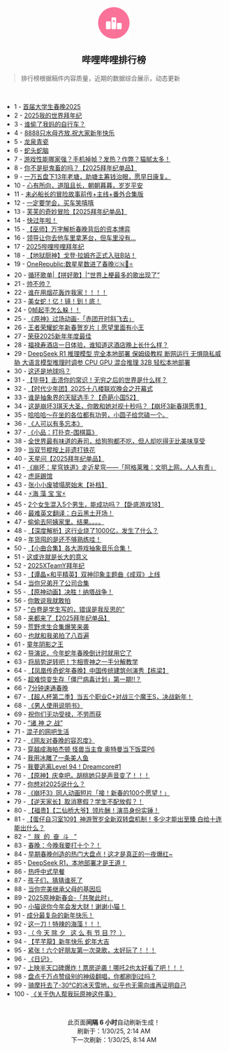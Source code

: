 <div align="center">
    <img src="./assets/icon_rank.png" alt="logo" />
    <h2>哔哩哔哩排行榜</h>
</div>

> 排行榜根据稿件内容质量，近期的数据综合展示，动态更新

<br />

<ul><li><span>1 - <a href=https://www.bilibili.com/BV1aBfZYuEe7 target=_blank>首届大学生春晚2025</a></span></li><li><span>2 - <a href=https://www.bilibili.com/BV1fdfQYYEDd target=_blank>2025我的世界拜年纪</a></span></li><li><span>3 - <a href=https://www.bilibili.com/BV1MTFnefEz7 target=_blank>谁偷了我妈的自行车？</a></span></li><li><span>4 - <a href=https://www.bilibili.com/BV1kRf2YZEQL target=_blank>8888只水母齐放.祝大家新年快乐</a></span></li><li><span>5 - <a href=https://www.bilibili.com/BV1N8foYdEwG target=_blank>龙泉青瓷</a></span></li><li><span>6 - <a href=https://www.bilibili.com/BV1zXFWeREV7 target=_blank>蛇头蛇脑</a></span></li><li><span>7 - <a href=https://www.bilibili.com/BV1txfmYqEhi target=_blank>游戏性能哪家强？手机掉帧？发热？作弊？猫腻太多！</a></span></li><li><span>8 - <a href=https://www.bilibili.com/BV1LufpYGEb5 target=_blank>你不是挺鬼畜的吗？【2025拜年纪单品】</a></span></li><li><span>9 - <a href=https://www.bilibili.com/BV1FEfyY1E1Z target=_blank>一万五盘下13年老塘，助塘主筹钱治眼，愿早日康复。</a></span></li><li><span>10 - <a href=https://www.bilibili.com/BV1c9FNeGEYM target=_blank>心有所向，道阻且长，朝朝暮暮，岁岁平安</a></span></li><li><span>11 - <a href=https://www.bilibili.com/BV1bkfdYZEgu target=_blank>未必船长的冒险故事前传+主线+番外合集版</a></span></li><li><span>12 - <a href=https://www.bilibili.com/BV18vFNesE1f target=_blank>一定要学会，买车笑嘻嘻</a></span></li><li><span>13 - <a href=https://www.bilibili.com/BV1gEfpYKEo9 target=_blank>芙芙的奇妙冒险【2025拜年纪单品】</a></span></li><li><span>14 - <a href=https://www.bilibili.com/BV1AJfUYhEFM target=_blank>快过年啦！</a></span></li><li><span>15 - <a href=https://www.bilibili.com/BV1xQfWYaEV5 target=_blank>【巫师】万字解析春晚背后的资本博弈</a></span></li><li><span>16 - <a href=https://www.bilibili.com/BV1CRf2YZESn target=_blank>领导让你去他车里拿茅台，但车里没有…</a></span></li><li><span>17 - <a href=https://www.bilibili.com/BV1ZUfsYpEXy target=_blank>2025哔哩哔哩拜年纪</a></span></li><li><span>18 - <a href=https://www.bilibili.com/BV17vfzYbEQA target=_blank>【地狱厨神】戈登·拉姆齐正式入驻B站！</a></span></li><li><span>19 - <a href=https://www.bilibili.com/BV1TxFhe4Eyz target=_blank>OneRepublic:数星星数进了春晚🇨🇳🐍⭐️</a></span></li><li><span>20 - <a href=https://www.bilibili.com/BV1H1fSYaEym target=_blank>循环歌单|【拼好歌】|“世界上梗最多的歌出现了”</a></span></li><li><span>21 - <a href=https://www.bilibili.com/BV1P3fyYnEYC target=_blank>帅不帅？</a></span></li><li><span>22 - <a href=https://www.bilibili.com/BV1xzFxeGERL target=_blank>谁在用烟花轰炸我家！！！！</a></span></li><li><span>23 - <a href=https://www.bilibili.com/BV12if6Y2EZA target=_blank>美女蛇！亿！镜！到！底！</a></span></li><li><span>24 - <a href=https://www.bilibili.com/BV1CFFWecEvf target=_blank>0帧起手怎么躲！！</a></span></li><li><span>25 - <a href=https://www.bilibili.com/BV1YUFPedE29 target=_blank>《原神》过场动画-「赤团开时斜飞去」</a></span></li><li><span>26 - <a href=https://www.bilibili.com/BV1XWf6YREN5 target=_blank>王者荣耀蛇年新春贺岁片丨愿望里面有小王</a></span></li><li><span>27 - <a href=https://www.bilibili.com/BV1LQFHemE2z target=_blank>荣获2025新年年度最佳</a></span></li><li><span>28 - <a href=https://www.bilibili.com/BV13SfrYoEp6 target=_blank>福禄寿酒店一日体验，谁知道这酒店晚上长什么样？</a></span></li><li><span>29 - <a href=https://www.bilibili.com/BV1NGf2YtE8r target=_blank>DeepSeek&nbsp;R1&nbsp;推理模型&nbsp;完全本地部署&nbsp;保姆级教程&nbsp;断网运行&nbsp;无惧隐私威胁&nbsp;大语言模型推理时调参&nbsp;CPU&nbsp;GPU&nbsp;混合推理&nbsp;32B&nbsp;轻松本地部署</a></span></li><li><span>30 - <a href=https://www.bilibili.com/BV13FfUY5EX1 target=_blank>这还是地球吗？</a></span></li><li><span>31 - <a href=https://www.bilibili.com/BV1gcfWYqEsf target=_blank>【毕导】击溃你的常识！无穷之后的世界是什么样？</a></span></li><li><span>32 - <a href=https://www.bilibili.com/BV1sBFHe4EAL target=_blank>【时代少年团】2025十八楼联欢晚会之开幕式</a></span></li><li><span>33 - <a href=https://www.bilibili.com/BV1CgfHYQEda target=_blank>谁是抽象界的天赋选手？【奇葩小国52】</a></span></li><li><span>34 - <a href=https://www.bilibili.com/BV1ZVf6YaEC4 target=_blank>这是崩坏3琪天大圣，你敢和她对视十秒吗？【崩坏3新春琪愿季】</a></span></li><li><span>35 - <a href=https://www.bilibili.com/BV1AUFNe1E3i target=_blank>哈哈哈～在坐的各位都有功劳，小圆子给您磕一个。</a></span></li><li><span>36 - <a href=https://www.bilibili.com/BV1gKfUYgEzq target=_blank>《人可以有多忘本》</a></span></li><li><span>37 - <a href=https://www.bilibili.com/BV1jBfrYNEbr target=_blank>《小品：打扑克-围棋篇》</a></span></li><li><span>38 - <a href=https://www.bilibili.com/BV1DVFPeSEFY target=_blank>全世界最有味道的寿司，给狗狗都不吃，但人却吃得无比美味享受</a></span></li><li><span>39 - <a href=https://www.bilibili.com/BV1pbfrY3EGR target=_blank>当双节棍按上非遗打铁花</a></span></li><li><span>40 - <a href=https://www.bilibili.com/BV1AvfpYsE4t target=_blank>天星问【2025拜年纪单品】</a></span></li><li><span>41 - <a href=https://www.bilibili.com/BV1ATFNeyEhB target=_blank>《崩坏：星穹铁道》走近星穹——「阿格莱雅：文明上网，人人有责」</a></span></li><li><span>42 - <a href=https://www.bilibili.com/BV17afzYhEfw target=_blank>虎哥踢馆</a></span></li><li><span>43 - <a href=https://www.bilibili.com/BV1cbfDYAEeu target=_blank>张小小废墟塌房始末【补档】</a></span></li><li><span>44 - <a href=https://www.bilibili.com/BV19sfJYeEEh target=_blank>⚡海&nbsp;藻&nbsp;宝&nbsp;宝⚡</a></span></li><li><span>45 - <a href=https://www.bilibili.com/BV1wQFNeCEnz target=_blank>2个女生混入5个男生，能成功吗？【卧底游戏18】</a></span></li><li><span>46 - <a href=https://www.bilibili.com/BV11yFNeEEDJ target=_blank>最难英文翻译：白云黑土开场！</a></span></li><li><span>47 - <a href=https://www.bilibili.com/BV16pfZYJE8f target=_blank>偷偷去阿姨家里。结果。。。。</a></span></li><li><span>48 - <a href=https://www.bilibili.com/BV1wWfDYiEUi target=_blank>【深度解析】这行业烧了1000亿，发生了什么？</a></span></li><li><span>49 - <a href=https://www.bilibili.com/BV15UfCYKEFo target=_blank>年货囤的是还不够熟练哇！</a></span></li><li><span>50 - <a href=https://www.bilibili.com/BV1NufWYwE5E target=_blank>【小曲合集】各大游戏抽象音乐合集！</a></span></li><li><span>51 - <a href=https://www.bilibili.com/BV11Df2YhEq6 target=_blank>这或许就是长大的意义</a></span></li><li><span>52 - <a href=https://www.bilibili.com/BV1DyFneYEhR target=_blank>2025XTeamY拜年纪</a></span></li><li><span>53 - <a href=https://www.bilibili.com/BV1vmf1YyEkb target=_blank>【谭晶×和平精英】双神印象主题曲《成双》上线</a></span></li><li><span>54 - <a href=https://www.bilibili.com/BV16TfSYtE4X target=_blank>当你兄弟开了公司合集</a></span></li><li><span>55 - <a href=https://www.bilibili.com/BV1R7fSYDEe7 target=_blank>【原神动画】决胜！纳塔战争！</a></span></li><li><span>56 - <a href=https://www.bilibili.com/BV1ARf2YfEc1 target=_blank>你敢说我就敢拍</a></span></li><li><span>57 - <a href=https://www.bilibili.com/BV1ykf6YkEXo target=_blank>“白卷是学生写的，错误是我反思的”</a></span></li><li><span>58 - <a href=https://www.bilibili.com/BV19QfpYkEzk target=_blank>来都来了【2025拜年纪单品】</a></span></li><li><span>59 - <a href=https://www.bilibili.com/BV1kJFFeFE2R target=_blank>荒野求生合集爆笑来袭</a></span></li><li><span>60 - <a href=https://www.bilibili.com/BV1kUf6YBE7t target=_blank>也就和我弟拍了八百遍</a></span></li><li><span>61 - <a href=https://www.bilibili.com/BV1U9FpeNEcU target=_blank>童年阴影之王</a></span></li><li><span>62 - <a href=https://www.bilibili.com/BV1Saf6YJEfq target=_blank>导演说，今年蛇年春晚倒计时就用它了</a></span></li><li><span>63 - <a href=https://www.bilibili.com/BV1DZfRYZEEN target=_blank>将局势逆转吧！卞相壹神之一手分解教学</a></span></li><li><span>64 - <a href=https://www.bilibili.com/BV18hFxemEWx target=_blank>【凤凰传奇蛇年春晚】中国传统建筑创演秀【栋梁】</a></span></li><li><span>65 - <a href=https://www.bilibili.com/BV1jkF4eFEn1 target=_blank>超难惊变生存「僵尸病毒计划」第一期!!？</a></span></li><li><span>66 - <a href=https://www.bilibili.com/BV1XXFbeFEcy target=_blank>7分钟速通春晚</a></span></li><li><span>67 - <a href=https://www.bilibili.com/BV1hGfRY8EyC target=_blank>【超人杯第二季】当五个职业C+对战三个魔王S，决战新年！</a></span></li><li><span>68 - <a href=https://www.bilibili.com/BV1sPFNe1EZv target=_blank>《男人使用说明书》</a></span></li><li><span>69 - <a href=https://www.bilibili.com/BV1m2FnewE18 target=_blank>祝你们无功受禄，不劳而获</a></span></li><li><span>70 - <a href=https://www.bilibili.com/BV1AJFpebECL target=_blank>“诸&nbsp;神&nbsp;之&nbsp;战”</a></span></li><li><span>71 - <a href=https://www.bilibili.com/BV1TGfUYKE6r target=_blank>混子的网吧生活</a></span></li><li><span>72 - <a href=https://www.bilibili.com/BV1EvfrYTEuY target=_blank>《网友对春晚的容忍度》</a></span></li><li><span>73 - <a href=https://www.bilibili.com/BV11ZfUYeEgJ target=_blank>穿越成海帕杰顿&nbsp;怪兽当主食&nbsp;奥特曼当下饭菜P6</a></span></li><li><span>74 - <a href=https://www.bilibili.com/BV1U9FpeNEjv target=_blank>我用冰雕了一条美人鱼</a></span></li><li><span>75 - <a href=https://www.bilibili.com/BV1UEFPejEcb target=_blank>我要逃离Level&nbsp;94！Dreamcore#1</a></span></li><li><span>76 - <a href=https://www.bilibili.com/BV1txfmYqEVV target=_blank>【原神】庆幸吧，胡桃她只是声音变了！！！</a></span></li><li><span>77 - <a href=https://www.bilibili.com/BV1o7f6YfEhN target=_blank>你想对2025说什么？</a></span></li><li><span>78 - <a href=https://www.bilibili.com/BV1S7FKeRE3G target=_blank>《崩坏3》同人动画短片「接！新春的100个愿望！」</a></span></li><li><span>79 - <a href=https://www.bilibili.com/BV1WuFNeGEug target=_blank>【逆天家长】取消寒假？学生不配放假？！</a></span></li><li><span>80 - <a href=https://www.bilibili.com/BV1wQFNeCEpQ target=_blank>【福贵】【二仙桥大爷】领片酬！演员身份实锤！</a></span></li><li><span>81 - <a href=https://www.bilibili.com/BV1rcFHeQEhP target=_blank>【蛋仔自习室109】神游贺岁全新双转盘机制！多少才能出至臻&nbsp;白给十连能出什么？</a></span></li><li><span>82 - <a href=https://www.bilibili.com/BV1inf9YNEmj target=_blank>“&nbsp;&nbsp;朕&nbsp;&nbsp;的&nbsp;&nbsp;奋&nbsp;&nbsp;斗&nbsp;&nbsp;&nbsp;”</a></span></li><li><span>83 - <a href=https://www.bilibili.com/BV1X9foYuEfV target=_blank>春晚：今晚我要打十个？！</a></span></li><li><span>84 - <a href=https://www.bilibili.com/BV1rcfmY9Eba target=_blank>早期春晚创造的热门大盘点！这才是真正的一夜爆红~</a></span></li><li><span>85 - <a href=https://www.bilibili.com/BV1NBfSYMEG8 target=_blank>DeepSeek&nbsp;R1，本地部署才是王道！</a></span></li><li><span>86 - <a href=https://www.bilibili.com/BV1SSfDYmEYp target=_blank>热呼中式早餐</a></span></li><li><span>87 - <a href=https://www.bilibili.com/BV18bFWe3Ewk target=_blank>孩子们，猜猜谁死了</a></span></li><li><span>88 - <a href=https://www.bilibili.com/BV16QFWexEKp target=_blank>当你完美继承父母的基因后</a></span></li><li><span>89 - <a href=https://www.bilibili.com/BV1g3fXYpEvn target=_blank>2025原神新春会-「共聚此时」</a></span></li><li><span>90 - <a href=https://www.bilibili.com/BV1yzFHedEPh target=_blank>小猫说你今年会发大财！谢谢小猫！</a></span></li><li><span>91 - <a href=https://www.bilibili.com/BV1cxfDYNEz6 target=_blank>成分最复杂的新年快乐！</a></span></li><li><span>92 - <a href=https://www.bilibili.com/BV1acf5Y1Egj target=_blank>这一刀！特辣的海藻！！！</a></span></li><li><span>93 - <a href=https://www.bilibili.com/BV1TgfUYqEJD target=_blank>（&nbsp;今&nbsp;天&nbsp;除&nbsp;夕&nbsp;&nbsp;&nbsp;这&nbsp;么&nbsp;有&nbsp;节&nbsp;目&nbsp;??&nbsp;&nbsp;）</a></span></li><li><span>94 - <a href=https://www.bilibili.com/BV1hkfZYiEsu target=_blank>【芊芊龍】新年快乐&nbsp;蛇年大吉</a></span></li><li><span>95 - <a href=https://www.bilibili.com/BV1t5frYDEnk target=_blank>紧张！六个好朋友第一次录歌，太好玩了！！！</a></span></li><li><span>96 - <a href=https://www.bilibili.com/BV1TGfUYKEeK target=_blank>《日记》</a></span></li><li><span>97 - <a href=https://www.bilibili.com/BV1eBFaeTEzF target=_blank>上映半天口碑爆炸！票房逆袭！哪吒2也太好看了吧！！！</a></span></li><li><span>98 - <a href=https://www.bilibili.com/BV17vfzYbEXW target=_blank>盘点千万点赞级别的神级翻唱，你都刷到过吗？</a></span></li><li><span>99 - <a href=https://www.bilibili.com/BV1HgFNerE66 target=_blank>骑摩托去了-30℃的冰天雪地，似乎也无需向谁再证明自己</a></span></li><li><span>100 - <a href=https://www.bilibili.com/BV1o6fnYGEf5 target=_blank>《关于伪人帮我玩原神这件事》</a></span></li></ul>

<br />

<p align=center>此页面<strong>间隔 6 小时</strong>自动刷新生成！<br>刷新于：1/30/25, 2:14 AM<br>下一次刷新：1/30/25, 8:14 AM</p>
